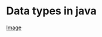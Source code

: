 # Data types in java

[Image](https://cdn.discordapp.com/attachments/1040841608180015135/1050435121070755880/image.png)

